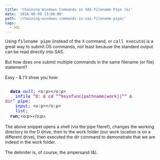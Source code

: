 ```yaml
---
title: 'Chaining Windows Commands in SAS Filename Pipe (&)'
date: '2016-08-09 13:08:00'
path: '/chaining-windows-commands-in-sas-filename-pipe/'
tags:
  - SQL
---
```


Using <span style="font-family: &quot;courier new&quot; , &quot;courier&quot; , monospace;">filename pip</span>e (instead of the <span style="font-family: &quot;courier new&quot; , &quot;courier&quot; , monospace;">X</span> command, or <span style="font-family: &quot;courier new&quot; , &quot;courier&quot; , monospace;">call execute</span>) is a great way to submit OS commands, not least because the standard output can be read directly into SAS.<br /><br />But how does one submit multiple commands in the same filename (or file) statement?<br /><br />Easy - &amp; I'll show you how:<br /><br /><div style="margin-bottom: 0.0001pt;"><b><span style="background: white; color: navy; font-family: &quot;courier new&quot;;">&nbsp; data</span></b><span style="background: white; font-family: &quot;courier new&quot;;"> </span><span style="background: white; color: blue; font-family: &quot;courier new&quot;;">_null_</span><span style="background: white; font-family: &quot;courier new&quot;;">; <o:p></o:p></span></div><div style="margin-bottom: 0.0001pt;"><span style="background: white; font-family: &quot;courier new&quot;;">&nbsp; &nbsp;&nbsp;</span><span style="background: white; color: blue; font-family: &quot;courier new&quot;;">infile</span><span style="background: white; font-family: &quot;courier new&quot;;">&nbsp;<span style="color: purple;">"D: &amp; cd ""%sysfunc(pathname(work))"" &amp; dir"&nbsp;</span></span><span style="background: white; color: blue; font-family: &quot;courier new&quot;;">pipe</span><span style="background-color: white; font-family: &quot;courier new&quot;;">;</span></div><div style="margin-bottom: 0.0001pt;"><span style="background: white; font-family: &quot;courier new&quot;;">&nbsp; &nbsp;&nbsp;</span><span style="background: white; color: blue; font-family: &quot;courier new&quot;;">input</span><span style="background: white; font-family: &quot;courier new&quot;;">; <o:p></o:p></span></div><div style="margin-bottom: 0.0001pt;"><span style="background: white; font-family: &quot;courier new&quot;;">&nbsp; &nbsp;&nbsp;</span><span style="background: white; color: blue; font-family: &quot;courier new&quot;;">list</span><span style="background: white; font-family: &quot;courier new&quot;;">;</span></div><div><b><span style="background: white; color: navy; font-family: &quot;courier new&quot;;">&nbsp; run</span></b><span style="background: white; font-family: &quot;courier new&quot;;">;</span><o:p></o:p></div><br />The above snippet opens a shell (via the pipe fileref), changes the working directory to the D drive, then to the work folder (our work location is on a different drive), then executed the dir command to demonstrate that we are indeed in the work folder.<br /><br />The delimiter is, of course, the ampersand (&amp;).
